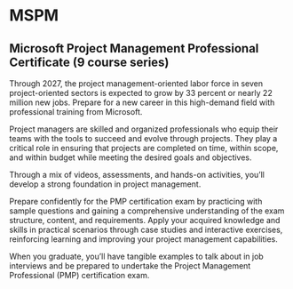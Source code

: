 # MSPM
## Microsoft Project Management Professional Certificate (9 course series)

Through 2027, the project management-oriented labor force in seven project-oriented sectors is expected to grow by 33 percent or nearly 22 million new jobs. Prepare for a new career in this high-demand field with professional training from Microsoft.

Project managers are skilled and organized professionals who equip their teams with the tools to succeed and evolve through projects. They play a critical role in ensuring that projects are completed on time, within scope, and within budget while meeting the desired goals and objectives.

Through a mix of videos, assessments, and hands-on activities, you’ll develop a strong foundation in project management. 

Prepare confidently for the PMP certification exam by practicing with sample questions and gaining a comprehensive understanding of the exam structure, content, and requirements. Apply your acquired knowledge and skills in practical scenarios through case studies and interactive exercises, reinforcing learning and improving your project management capabilities.

When you graduate, you’ll have tangible examples to talk about in job interviews and be prepared to undertake the Project Management Professional (PMP) certification exam.
